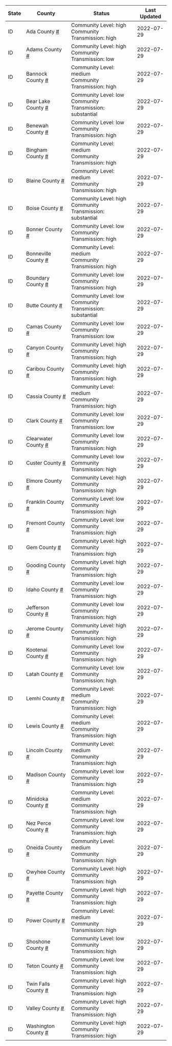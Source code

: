 State | County | Status | Last Updated
--- | --- | --- | --- 
ID | Ada County <a href="#ada_county">#</a> | <a name="ada_county"></a>Community Level: high<br/>Community Transmission: high | 2022-07-29
ID | Adams County <a href="#adams_county">#</a> | <a name="adams_county"></a>Community Level: high<br/>Community Transmission: low | 2022-07-29
ID | Bannock County <a href="#bannock_county">#</a> | <a name="bannock_county"></a>Community Level: medium<br/>Community Transmission: high | 2022-07-29
ID | Bear Lake County <a href="#bear_lake_county">#</a> | <a name="bear_lake_county"></a>Community Level: low<br/>Community Transmission: substantial | 2022-07-29
ID | Benewah County <a href="#benewah_county">#</a> | <a name="benewah_county"></a>Community Level: low<br/>Community Transmission: high | 2022-07-29
ID | Bingham County <a href="#bingham_county">#</a> | <a name="bingham_county"></a>Community Level: medium<br/>Community Transmission: high | 2022-07-29
ID | Blaine County <a href="#blaine_county">#</a> | <a name="blaine_county"></a>Community Level: medium<br/>Community Transmission: high | 2022-07-29
ID | Boise County <a href="#boise_county">#</a> | <a name="boise_county"></a>Community Level: high<br/>Community Transmission: substantial | 2022-07-29
ID | Bonner County <a href="#bonner_county">#</a> | <a name="bonner_county"></a>Community Level: low<br/>Community Transmission: high | 2022-07-29
ID | Bonneville County <a href="#bonneville_county">#</a> | <a name="bonneville_county"></a>Community Level: medium<br/>Community Transmission: high | 2022-07-29
ID | Boundary County <a href="#boundary_county">#</a> | <a name="boundary_county"></a>Community Level: low<br/>Community Transmission: high | 2022-07-29
ID | Butte County <a href="#butte_county">#</a> | <a name="butte_county"></a>Community Level: low<br/>Community Transmission: substantial | 2022-07-29
ID | Camas County <a href="#camas_county">#</a> | <a name="camas_county"></a>Community Level: low<br/>Community Transmission: low | 2022-07-29
ID | Canyon County <a href="#canyon_county">#</a> | <a name="canyon_county"></a>Community Level: high<br/>Community Transmission: high | 2022-07-29
ID | Caribou County <a href="#caribou_county">#</a> | <a name="caribou_county"></a>Community Level: high<br/>Community Transmission: high | 2022-07-29
ID | Cassia County <a href="#cassia_county">#</a> | <a name="cassia_county"></a>Community Level: medium<br/>Community Transmission: high | 2022-07-29
ID | Clark County <a href="#clark_county">#</a> | <a name="clark_county"></a>Community Level: low<br/>Community Transmission: low | 2022-07-29
ID | Clearwater County <a href="#clearwater_county">#</a> | <a name="clearwater_county"></a>Community Level: low<br/>Community Transmission: high | 2022-07-29
ID | Custer County <a href="#custer_county">#</a> | <a name="custer_county"></a>Community Level: low<br/>Community Transmission: high | 2022-07-29
ID | Elmore County <a href="#elmore_county">#</a> | <a name="elmore_county"></a>Community Level: high<br/>Community Transmission: high | 2022-07-29
ID | Franklin County <a href="#franklin_county">#</a> | <a name="franklin_county"></a>Community Level: low<br/>Community Transmission: high | 2022-07-29
ID | Fremont County <a href="#fremont_county">#</a> | <a name="fremont_county"></a>Community Level: low<br/>Community Transmission: high | 2022-07-29
ID | Gem County <a href="#gem_county">#</a> | <a name="gem_county"></a>Community Level: high<br/>Community Transmission: high | 2022-07-29
ID | Gooding County <a href="#gooding_county">#</a> | <a name="gooding_county"></a>Community Level: high<br/>Community Transmission: high | 2022-07-29
ID | Idaho County <a href="#idaho_county">#</a> | <a name="idaho_county"></a>Community Level: low<br/>Community Transmission: high | 2022-07-29
ID | Jefferson County <a href="#jefferson_county">#</a> | <a name="jefferson_county"></a>Community Level: low<br/>Community Transmission: high | 2022-07-29
ID | Jerome County <a href="#jerome_county">#</a> | <a name="jerome_county"></a>Community Level: high<br/>Community Transmission: high | 2022-07-29
ID | Kootenai County <a href="#kootenai_county">#</a> | <a name="kootenai_county"></a>Community Level: low<br/>Community Transmission: high | 2022-07-29
ID | Latah County <a href="#latah_county">#</a> | <a name="latah_county"></a>Community Level: low<br/>Community Transmission: high | 2022-07-29
ID | Lemhi County <a href="#lemhi_county">#</a> | <a name="lemhi_county"></a>Community Level: medium<br/>Community Transmission: high | 2022-07-29
ID | Lewis County <a href="#lewis_county">#</a> | <a name="lewis_county"></a>Community Level: medium<br/>Community Transmission: high | 2022-07-29
ID | Lincoln County <a href="#lincoln_county">#</a> | <a name="lincoln_county"></a>Community Level: medium<br/>Community Transmission: high | 2022-07-29
ID | Madison County <a href="#madison_county">#</a> | <a name="madison_county"></a>Community Level: low<br/>Community Transmission: high | 2022-07-29
ID | Minidoka County <a href="#minidoka_county">#</a> | <a name="minidoka_county"></a>Community Level: medium<br/>Community Transmission: high | 2022-07-29
ID | Nez Perce County <a href="#nez_perce_county">#</a> | <a name="nez_perce_county"></a>Community Level: low<br/>Community Transmission: high | 2022-07-29
ID | Oneida County <a href="#oneida_county">#</a> | <a name="oneida_county"></a>Community Level: medium<br/>Community Transmission: high | 2022-07-29
ID | Owyhee County <a href="#owyhee_county">#</a> | <a name="owyhee_county"></a>Community Level: high<br/>Community Transmission: high | 2022-07-29
ID | Payette County <a href="#payette_county">#</a> | <a name="payette_county"></a>Community Level: high<br/>Community Transmission: high | 2022-07-29
ID | Power County <a href="#power_county">#</a> | <a name="power_county"></a>Community Level: medium<br/>Community Transmission: high | 2022-07-29
ID | Shoshone County <a href="#shoshone_county">#</a> | <a name="shoshone_county"></a>Community Level: low<br/>Community Transmission: high | 2022-07-29
ID | Teton County <a href="#teton_county">#</a> | <a name="teton_county"></a>Community Level: low<br/>Community Transmission: high | 2022-07-29
ID | Twin Falls County <a href="#twin_falls_county">#</a> | <a name="twin_falls_county"></a>Community Level: high<br/>Community Transmission: high | 2022-07-29
ID | Valley County <a href="#valley_county">#</a> | <a name="valley_county"></a>Community Level: high<br/>Community Transmission: high | 2022-07-29
ID | Washington County <a href="#washington_county">#</a> | <a name="washington_county"></a>Community Level: high<br/>Community Transmission: high | 2022-07-29
